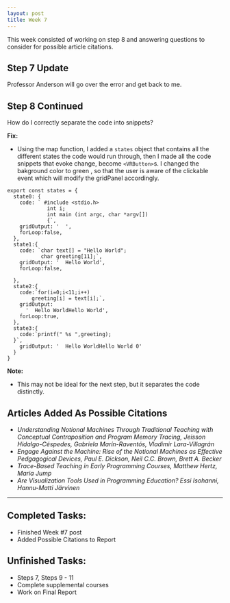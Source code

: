 ```yaml
---
layout: post
title: Week 7
---
```


This week consisted of working on step 8 and answering questions to consider for possible article citations. 

## Step 7 Update ##
  Professor Anderson will go over the error and get back to me. 
  
## Step 8 Continued ##

How do I correctly separate the code into snippets?

**Fix:**
- Using the map function, I added a `states` object that contains all the different states the code would run through, then I made all the code snippets that evoke change, become `<VRButton>`s. I changed the bakground color to green , so that the user is aware of the clickable event which will modify the gridPanel accordingly. 

```
export const states = {
  state0: {
    code: ` #include <stdio.h>
             int i;
             int main (int argc, char *argv[])
             {`,
    gridOutput: '  ',
    forLoop:false,
  },
  state1:{
    code: `char text[] = "Hello World";
           char greeting[11];`,
    gridOutput: '  Hello World',
    forLoop:false,

  },
  state2:{
    code:`for(i=0;i<11;i++)
        greeting[i] = text[i];`,
    gridOutput:
      '  Hello WorldHello World',
    forLoop:true,
  },
  state3:{
    code:`printf(" %s ",greeting);
  }`,
    gridOutput: '  Hello WorldHello World 0'
  }
}

```

**Note:**
- This may not be ideal for the next step, but it separates the code distinctly. 


## Articles Added As Possible Citations ## 
- *Understanding Notional Machines Through Traditional Teaching with Conceptual Contraposition and Program Memory Tracing, Jeisson Hidalgo-Céspedes, Gabriela Marín-Raventós, Vladimir Lara-Villagrán*
- *Engage Against the Machine: Rise of the Notional Machines as Effective Pedgagogical Devices, Paul E. Dickson, Neil C.C. Brown, Brett A. Becker*
- *Trace-Based Teaching in Early Programming Courses, Matthew Hertz, Maria Jump*
- *Are Visualization Tools Used in Programming Education? Essi Isohanni, Hannu-Matti Järvinen*

****

## Completed Tasks: ##
- Finished Week #7 post
- Added Possible Citations to Report

## Unfinished Tasks: ##
- Steps 7, Steps 9 - 11
- Complete supplemental courses
- Work on Final Report
